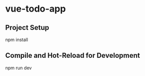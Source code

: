 # vue-todo-app

## Project Setup

npm install

## Compile and Hot-Reload for Development

npm run dev